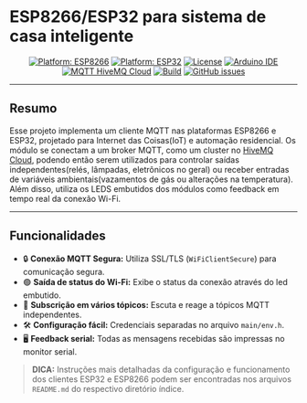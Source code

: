 # ESP8266/ESP32 para sistema de casa inteligente

<div align="center">

  [![Platform: ESP8266](https://img.shields.io/badge/platform-ESP8266-blue.svg)](https://www.espressif.com/en/products/socs/esp8266)
  [![Platform: ESP32](https://img.shields.io/badge/platform-ESP32-blue.svg)](https://www.espressif.com/en/products/socs/esp32)
  [![License](https://img.shields.io/badge/license-MIT-green.svg)](LICENSE)
  [![Arduino IDE](https://img.shields.io/badge/IDE-Arduino-orange.svg)](https://www.arduino.cc/en/software)
  [![MQTT HiveMQ Cloud](https://img.shields.io/badge/MQTT-HiveMQ%20Cloud-yellow.svg)](https://www.hivemq.com/mqtt-cloud-broker/)
  [![Build](https://img.shields.io/badge/build-passing-brightgreen.svg)](#)
  [![GitHub issues](https://img.shields.io/github/issues/DiRezze/smart_house_mcu.svg)](https://github.com/DiRezze/smart_house_mcu/issues)

</div>

---

## Resumo

Esse projeto implementa um cliente MQTT nas plataformas ESP8266 e ESP32, projetado para Internet das Coisas(IoT) e automação residencial. Os módulo se conectam a um broker MQTT, como um cluster no [HiveMQ Cloud](https://www.hivemq.com/mqtt-cloud-broker/), podendo então serem utilizados para controlar saídas independentes(relés, lâmpadas, eletrônicos no geral) ou receber entradas de variáveis ambientais(vazamentos de gás ou alterações na temperatura). Além disso, utiliza os LEDS embutidos dos módulos como feedback em tempo real da conexão Wi-Fi.

---

## Funcionalidades

- 🔒 **Conexão MQTT Segura:** Utiliza SSL/TLS (`WiFiClientSecure`) para comunicação segura.
- 🟢 **Saída de status do Wi-Fi:** Exibe o status da conexão através do led embutido.
- 📨 **Subscrição em vários tópicos:** Escuta e reage a tópicos MQTT independentes.
- 🛠️ **Configuração fácil:** Credenciais separadas no arquivo `main/env.h`.
- 🖥️ **Feedback serial:** Todas as mensagens recebidas são impressas no monitor serial.


> **DICA:** Instruções mais detalhadas da configuração e funcionamento dos clientes ESP32 e ESP8266 podem ser encontradas nos arquivos `README.md` do respectivo diretório índice.
